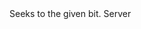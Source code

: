 <function name="SeekToBit" parent="bf_write" type="classfunc">
	<description>
		Seeks to the given bit.
		<added version="0.4"></added>
	</description>
	<realm>Server</realm>
	<args>
		<arg name="bit" type="number"></arg>
	</args>
</function>